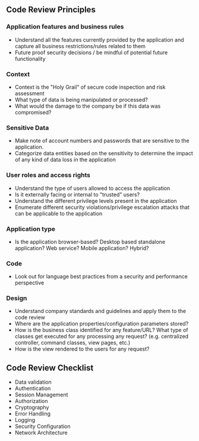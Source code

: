 ## Code Review Principles 

### Application features and business rules
* Understand all the features currently provided by the application and capture all business restrictions/rules related to them
* Future proof security decisions / be mindful of potential future functionality

### Context
* Context is the "Holy Grail" of secure code inspection and risk assessment
* What type of data is being manipulated or processed? 
* What would the damage to the company be if this data was compromised?

### Sensitive Data
* Make note of account numbers and passwords that are sensitive to the application.
* Categorize data entities based on the sensitivity to determine the impact of any kind of data loss in the application 

### User roles and access rights
* Understand the type of users allowed to access the application
* Is it externally facing or internal to "trusted" users? 
* Understand the different privilege levels present in the application 
* Enumerate different security violations/privilege escalation attacks that can be applicable to the application

### Application type
* Is the application browser-based? Desktop based standalone application? Web service? Mobile application? Hybrid? 

### Code
* Look out for language best practices from a security and performance perspective

### Design
* Understand company standards and guidelines and apply them to the code review
* Where are the application properties/configuration parameters stored? 
* How is the business class identified for any feature/URL?
What type of classes get executed for any processing any request? (e.g. centralized controller, command classes, view pages, etc.)
* How is the view rendered to the users for any request?

## Code Review Checklist
* Data validation
* Authentication
* Session Management
* Authorization 
* Cryptography
* Error Handling
* Logging
* Security Configuration
* Network Architecture
